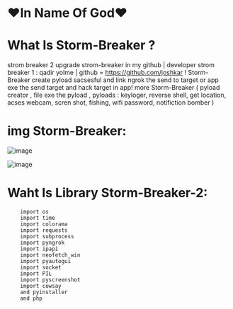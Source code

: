 # ❤️In Name Of God❤️
# What Is Storm-Breaker ?
  strom breaker 2 upgrade strom-breaker in my github | developer strom breaker 1 : qadir yolme | github = https://github.com/joshkar !
  Storm-Breaker create pyload sacsesful and link ngrok the send to target or app exe the send target and hack target in app! 
  more Storm-Breaker ( pyload creator , file exe the pyload , pyloads : keyloger, reverse shell, get location, acses webcam, scren shot, fishing, wifi password, notifiction bomber )
# img Storm-Breaker:
![image](https://user-images.githubusercontent.com/86854694/160943852-3f4b306b-328e-4f49-ab54-81ebb42e98d6.png)

![image](https://user-images.githubusercontent.com/86854694/160944179-1719ee0c-c936-4e5a-9c94-b71c513ab252.png)

# Waht Is Library Storm-Breaker-2:
        import os
        import time
        import colorama
        import requests
        import subprocess
        import pyngrok
        import ipapi
        import neofetch_win
        import pyautogui
        import socket
        import PIL
        import pyscreenshot
        import cowsay
        and pyinstaller
        and php

